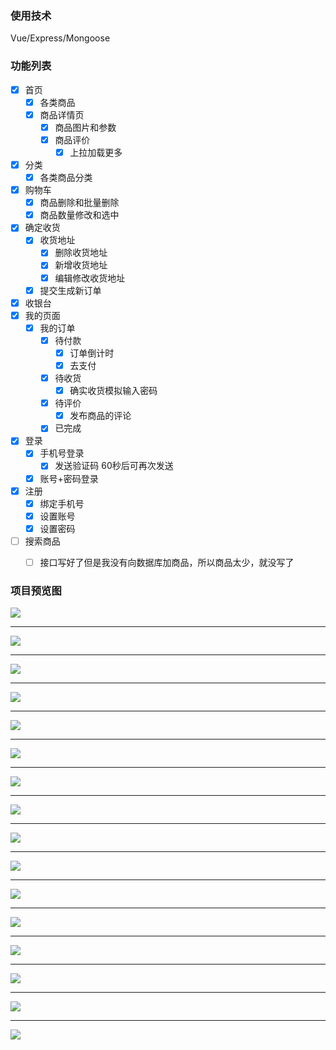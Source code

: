 ### 使用技术

Vue/Express/Mongoose

### 功能列表

- [x] 首页
  - [x] 各类商品
  - [x] 商品详情页
    - [x] 商品图片和参数
    - [x] 商品评价
      - [x] 上拉加载更多
- [x] 分类
  - [x] 各类商品分类
- [x] 购物车
  - [x] 商品删除和批量删除
  - [x] 商品数量修改和选中
- [x] 确定收货
  - [x] 收货地址
    - [x] 删除收货地址
    - [x] 新增收货地址
    - [x] 编辑修改收货地址
  - [x] 提交生成新订单
- [x] 收银台
- [x] 我的页面
  - [x] 我的订单
    - [x] 待付款
      - [x] 订单倒计时
      - [x] 去支付
    - [x] 待收货
      - [x] 确实收货模拟输入密码
    - [x] 待评价
      - [x] 发布商品的评论
    - [x] 已完成
- [x] 登录
  - [x] 手机号登录
    - [x] 发送验证码 60秒后可再次发送
  - [x] 账号+密码登录
- [x] 注册
  - [x] 绑定手机号
  - [x] 设置账号
  - [x] 设置密码
- [ ] 搜索商品
  - [ ] 接口写好了但是我没有向数据库加商品，所以商品太少，就没写了



### 项目预览图

![](http://wuchuang222.gz01.bdysite.com/vmall/1.jpg)

------

![](http://wuchuang222.gz01.bdysite.com/vmall/2.jpg)

------

![](http://wuchuang222.gz01.bdysite.com/vmall/3.jpg)

------

![](http://wuchuang222.gz01.bdysite.com/vmall/4.jpg)

------

![](http://wuchuang222.gz01.bdysite.com/vmall/5.jpg)

------

![](http://wuchuang222.gz01.bdysite.com/vmall/6.jpg)

------

![](http://wuchuang222.gz01.bdysite.com/vmall/7.jpg)

------

![](http://wuchuang222.gz01.bdysite.com/vmall/8.jpg)

------

![](http://wuchuang222.gz01.bdysite.com/vmall/9.jpg)

------

![](http://wuchuang222.gz01.bdysite.com/vmall/16.jpg)

------

![](http://wuchuang222.gz01.bdysite.com/vmall/10.jpg)

------

![](http://wuchuang222.gz01.bdysite.com/vmall/11.jpg)

------

![](http://wuchuang222.gz01.bdysite.com/vmall/12.jpg)

------

![](http://wuchuang222.gz01.bdysite.com/vmall/13.jpg)

------

![](http://wuchuang222.gz01.bdysite.com/vmall/14.jpg)

------

![](http://wuchuang222.gz01.bdysite.com/vmall/15.jpg)
